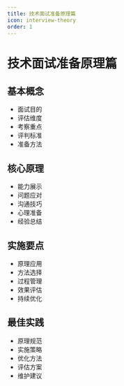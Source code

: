 ```yaml
---
title: 技术面试准备原理篇
icon: interview-theory
order: 1
---
```


# 技术面试准备原理篇

## 基本概念
- 面试目的
- 评估维度
- 考察重点
- 评判标准
- 准备方法

## 核心原理
- 能力展示
- 问题应对
- 沟通技巧
- 心理准备
- 经验总结

## 实施要点
- 原理应用
- 方法选择
- 过程管理
- 效果评估
- 持续优化

## 最佳实践
- 原理规范
- 实施策略
- 优化方法
- 评估方案
- 维护建议
